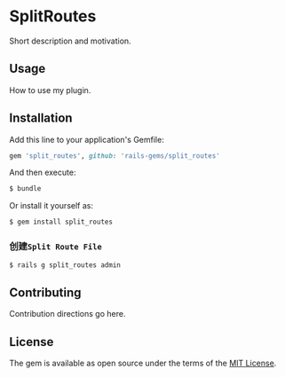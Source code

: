 # SplitRoutes
Short description and motivation.

## Usage
How to use my plugin.

## Installation
Add this line to your application's Gemfile:

```ruby
gem 'split_routes', github: 'rails-gems/split_routes'
```

And then execute:
```bash
$ bundle
```

Or install it yourself as:
```bash
$ gem install split_routes
```

### 创建`Split Route File`

```
$ rails g split_routes admin
```

## Contributing
Contribution directions go here.

## License
The gem is available as open source under the terms of the [MIT License](http://opensource.org/licenses/MIT).
